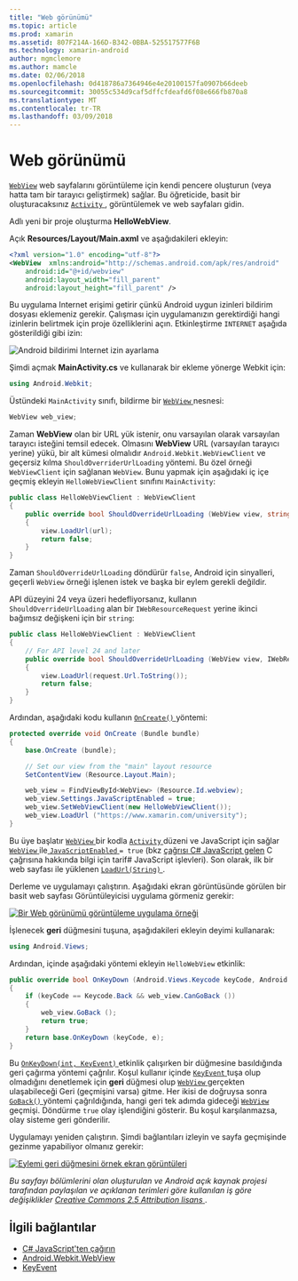 ```yaml
---
title: "Web görünümü"
ms.topic: article
ms.prod: xamarin
ms.assetid: 807F214A-166D-B342-0BBA-525517577F6B
ms.technology: xamarin-android
author: mgmclemore
ms.author: mamcle
ms.date: 02/06/2018
ms.openlocfilehash: 0d418786a7364946e4e20100157fa0907b66deeb
ms.sourcegitcommit: 30055c534d9caf5dffcfdeafd6f08e666fb870a8
ms.translationtype: MT
ms.contentlocale: tr-TR
ms.lasthandoff: 03/09/2018
---
```

# <a name="web-view"></a>Web görünümü

[`WebView`](https://developer.xamarin.com/api/type/Android.Webkit.WebView/) web sayfalarını görüntüleme için kendi pencere oluşturun (veya hatta tam bir tarayıcı geliştirmek) sağlar. Bu öğreticide, basit bir oluşturacaksınız [ `Activity` ](https://developer.xamarin.com/api/type/Android.App.Activity/) , görüntülemek ve web sayfaları gidin.

Adlı yeni bir proje oluşturma **HelloWebView**.

Açık **Resources/Layout/Main.axml** ve aşağıdakileri ekleyin:

```xml
<?xml version="1.0" encoding="utf-8"?>
<WebView  xmlns:android="http://schemas.android.com/apk/res/android"
    android:id="@+id/webview"
    android:layout_width="fill_parent"
    android:layout_height="fill_parent" />
```

Bu uygulama Internet erişimi getirir çünkü Android uygun izinleri bildirim dosyası eklemeniz gerekir. Çalışması için uygulamanızın gerektirdiği hangi izinlerin belirtmek için proje özelliklerini açın. Etkinleştirme `INTERNET` aşağıda gösterildiği gibi izin:

![Android bildirimi Internet izin ayarlama](web-view-images/01-set-internet-permissions.png)

Şimdi açmak **MainActivity.cs** ve kullanarak bir ekleme yönerge Webkit için:

```csharp
using Android.Webkit;
```

Üstündeki `MainActivity` sınıfı, bildirme bir [ `WebView` ](https://developer.xamarin.com/api/type/Android.Webkit.WebView/) nesnesi:

```csharp
WebView web_view;
```

Zaman **WebView** olan bir URL yük istenir, onu varsayılan olarak varsayılan tarayıcı isteğini temsil edecek. Olmasını **WebView** URL (varsayılan tarayıcı yerine) yükü, bir alt kümesi olmalıdır `Android.Webkit.WebViewClient` ve geçersiz kılma `ShouldOverriderUrlLoading` yöntemi. Bu özel örneği `WebViewClient` için sağlanan `WebView`. Bunu yapmak için aşağıdaki iç içe geçmiş ekleyin `HelloWebViewClient` sınıfını `MainActivity`:

```csharp
public class HelloWebViewClient : WebViewClient
{
    public override bool ShouldOverrideUrlLoading (WebView view, string url)
    {
        view.LoadUrl(url);
        return false;
    }
}
```

Zaman `ShouldOverrideUrlLoading` döndürür `false`, Android için sinyalleri, geçerli `WebView` örneği işlenen istek ve başka bir eylem gerekli değildir. 

API düzeyini 24 veya üzeri hedefliyorsanız, kullanın `ShouldOverrideUrlLoading` alan bir `IWebResourceRequest` yerine ikinci bağımsız değişkeni için bir `string`:

```csharp
public class HelloWebViewClient : WebViewClient
{
    // For API level 24 and later
    public override bool ShouldOverrideUrlLoading (WebView view, IWebResourceRequest request)
    {
        view.LoadUrl(request.Url.ToString());
        return false;
    }
}
```

Ardından, aşağıdaki kodu kullanın [ `OnCreate()` ](https://developer.xamarin.com/api/member/Android.App.Activity.OnCreate/(Android.OS.Bundle)) yöntemi:

```csharp
protected override void OnCreate (Bundle bundle)
{
    base.OnCreate (bundle);

    // Set our view from the "main" layout resource
    SetContentView (Resource.Layout.Main);

    web_view = FindViewById<WebView> (Resource.Id.webview);
    web_view.Settings.JavaScriptEnabled = true;
    web_view.SetWebViewClient(new HelloWebViewClient());
    web_view.LoadUrl ("https://www.xamarin.com/university");
}
```

Bu üye başlatır [ `WebView` ](https://developer.xamarin.com/api/type/Android.Webkit.WebView/) bir kodla [ `Activity` ](https://developer.xamarin.com/api/type/Android.App.Activity/) düzeni ve JavaScript için sağlar [ `WebView` ](https://developer.xamarin.com/api/type/Android.Webkit.WebView/) ile[ `JavaScriptEnabled` ](https://developer.xamarin.com/api/property/Android.Webkit.WebSettings.JavaScriptEnabled/) 
 `= true` (bkz [çağrısı C\# JavaScript gelen](https://developer.xamarin.com/recipes/android/controls/webview/call_csharp_from_javascript) C çağrısına hakkında bilgi için tarif\# JavaScript işlevleri). Son olarak, ilk bir web sayfası ile yüklenen [ `LoadUrl(String)` ](https://developer.xamarin.com/api/type/Android.Webkit.WebView/%2fM%2fLoadUrl).

Derleme ve uygulamayı çalıştırın. Aşağıdaki ekran görüntüsünde görülen bir basit web sayfası Görüntüleyicisi uygulama görmeniz gerekir:

[![Bir Web görünümü görüntüleme uygulama örneği](web-view-images/02-simple-webview-app-sml.png)](web-view-images/02-simple-webview-app.png#lightbox)

İşlenecek **geri** düğmesini tuşuna, aşağıdakileri ekleyin deyimi kullanarak:

```csharp
using Android.Views;
```

Ardından, içinde aşağıdaki yöntemi ekleyin `HelloWebView` etkinlik:

```csharp
public override bool OnKeyDown (Android.Views.Keycode keyCode, Android.Views.KeyEvent e)
{
    if (keyCode == Keycode.Back && web_view.CanGoBack ())
    {
        web_view.GoBack ();
        return true;
    }
    return base.OnKeyDown (keyCode, e);
}
```

Bu [ `OnKeyDown(int, KeyEvent)` ](https://developer.xamarin.com/api/member/Android.App.Activity.OnKeyDown/(Android.Views.Keycode%2cAndroid.Views.KeyEvent)) etkinlik çalışırken bir düğmesine basıldığında geri çağırma yöntemi çağrılır. Koşul kullanır içinde [ `KeyEvent` ](https://developer.xamarin.com/api/type/Android.Views.KeyEvent/) tuşa olup olmadığını denetlemek için **geri** düğmesi olup [ `WebView` ](https://developer.xamarin.com/api/type/Android.Webkit.WebView/) gerçekten ulaşabileceği Geri (geçmişini varsa) gitme. Her ikisi de doğruysa sonra [ `GoBack()` ](https://developer.xamarin.com/api/member/Android.Webkit.WebView.GoBack/) yöntemi çağrıldığında, hangi geri tek adımda gideceği [ `WebView` ](https://developer.xamarin.com/api/type/Android.Webkit.WebView/) geçmişi. Döndürme `true` olay işlendiğini gösterir. Bu koşul karşılanmazsa, olay sisteme geri gönderilir.

Uygulamayı yeniden çalıştırın. Şimdi bağlantıları izleyin ve sayfa geçmişinde gezinme yapabiliyor olmanız gerekir:

[![Eylemi geri düğmesini örnek ekran görüntüleri](web-view-images/03-back-button-sml.png)](web-view-images/03-back-button.png#lightbox)


*Bu sayfayı bölümlerini olan oluşturulan ve Android açık kaynak projesi tarafından paylaşılan ve açıklanan terimleri göre kullanılan iş göre değişiklikler*
[*Creative Commons 2.5 Attribution lisans* ](http://creativecommons.org/licenses/by/2.5/).


## <a name="related-links"></a>İlgili bağlantılar

- [C# JavaScript'ten çağırın](https://developer.xamarin.com/recipes/android/controls/webview/call_csharp_from_javascript)
- [Android.Webkit.WebView](https://developer.xamarin.com/api/type/Android.Webkit.WebView)
- [KeyEvent](https://developer.xamarin.com/api/type/Android.Webkit.WebView/Client)
